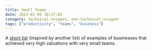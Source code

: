```yaml
---
title: Small Teams
date: 2023-01-05 10:27:03
category: technical.snippet, non-technical.snippet
tags: ["productivity", "teams", "business"]
---
```


A [short list](https://stevepulec.com/posts/small/) (inspired by another list)
of examples of businesses that achieved very high valuations with very small
teams.

